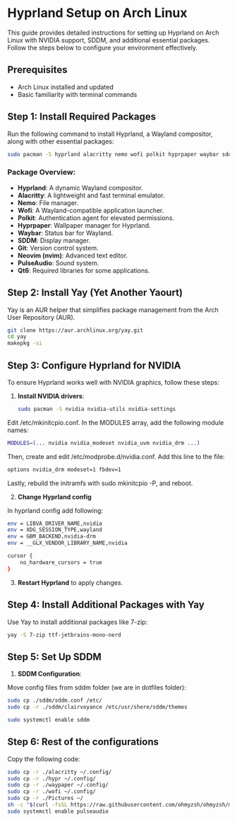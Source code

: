 
# Hyprland Setup on Arch Linux

This guide provides detailed instructions for setting up Hyprland on Arch Linux with NVIDIA support, SDDM, and additional essential packages. Follow the steps below to configure your environment effectively.

## Prerequisites

- Arch Linux installed and updated
- Basic familiarity with terminal commands

## Step 1: Install Required Packages

Run the following command to install Hyprland, a Wayland compositor, along with other essential packages:

```bash
sudo pacman -S hyprland alacritty nemo wofi polkit hyprpaper waybar sddm git nvim pulseaudio qt6 zsh alsa-utils
```

### Package Overview:
- **Hyprland**: A dynamic Wayland compositor.
- **Alacritty**: A lightweight and fast terminal emulator.
- **Nemo**: File manager.
- **Wofi**: A Wayland-compatible application launcher.
- **Polkit**: Authentication agent for elevated permissions.
- **Hyprpaper**: Wallpaper manager for Hyprland.
- **Waybar**: Status bar for Wayland.
- **SDDM**: Display manager.
- **Git**: Version control system.
- **Neovim (nvim)**: Advanced text editor.
- **PulseAudio**: Sound system.
- **Qt6**: Required libraries for some applications.

## Step 2: Install Yay (Yet Another Yaourt)

Yay is an AUR helper that simplifies package management from the Arch User Repository (AUR).

```bash
git clone https://aur.archlinux.org/yay.git
cd yay
makepkg -si
```

## Step 3: Configure Hyprland for NVIDIA

To ensure Hyprland works well with NVIDIA graphics, follow these steps:

1. **Install NVIDIA drivers**:

   ```bash
   sudo pacman -S nvidia nvidia-utils nvidia-settings
   ```

Edit /etc/mkinitcpio.conf. In the MODULES array, add the following module names:

```bash
MODULES=(... nvidia nvidia_modeset nvidia_uvm nvidia_drm ...)
```

Then, create and edit /etc/modprobe.d/nvidia.conf. Add this line to the file:
```bash
options nvidia_drm modeset=1 fbdev=1
```

Lastly, rebuild the initramfs with sudo mkinitcpio -P, and reboot.

2. **Change Hyprland config**

In hyprland config add following:
```bash
env = LIBVA_DRIVER_NAME,nvidia
env = XDG_SESSION_TYPE,wayland
env = GBM_BACKEND,nvidia-drm
env = __GLX_VENDOR_LIBRARY_NAME,nvidia

cursor {
    no_hardware_cursors = true
}
```

3. **Restart Hyprland** to apply changes.

## Step 4: Install Additional Packages with Yay

Use Yay to install additional packages like 7-zip:

```bash
yay -S 7-zip ttf-jetbrains-mono-nerd
```

## Step 5: Set Up SDDM

1. **SDDM Configuration**:

Move config files from sddm folder (we are in dotfiles folder):

```bash
sudo cp ./sddm/sddm.conf /etc/
sudo cp -r ./sddm/clairvoyance /etc/usr/shere/sddm/themes
```

```bash
sudo systemctl enable sddm
```
## Step 6: Rest of the configurations

Copy the following code:
```bash
sudo cp -r ./alacritty ~/.config/
sudo cp -r ./hypr ~/.config/
sudo cp -r ./waypaper ~/.config/
sudo cp -r ./wofi ~/.config/
sudo cp -r ./Pictures ~/
sh -c "$(curl -fsSL https://raw.githubusercontent.com/ohmyzsh/ohmyzsh/master/tools/install.sh)"
sudo systemctl enable pulseaudio
```

